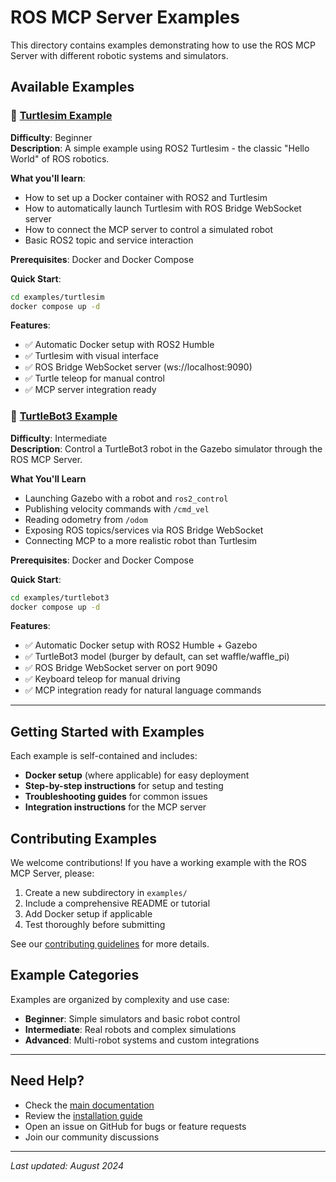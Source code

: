 # ROS MCP Server Examples

This directory contains examples demonstrating how to use the ROS MCP Server with different robotic systems and simulators.

## Available Examples

### 🐢 [Turtlesim Example](turtlesim/)

**Difficulty**: Beginner  
**Description**: A simple example using ROS2 Turtlesim - the classic "Hello World" of ROS robotics.

**What you'll learn**:
- How to set up a Docker container with ROS2 and Turtlesim
- How to automatically launch Turtlesim with ROS Bridge WebSocket server
- How to connect the MCP server to control a simulated robot
- Basic ROS2 topic and service interaction

**Prerequisites**: Docker and Docker Compose

**Quick Start**:
```bash
cd examples/turtlesim
docker compose up -d
```

**Features**:
- ✅ Automatic Docker setup with ROS2 Humble
- ✅ Turtlesim with visual interface
- ✅ ROS Bridge WebSocket server (ws://localhost:9090)
- ✅ Turtle teleop for manual control
- ✅ MCP server integration ready

### 🐢 [TurtleBot3 Example](turtlebot/)

**Difficulty**: Intermediate  
**Description**: Control a TurtleBot3 robot in the Gazebo simulator through the ROS MCP Server.  

**What You'll Learn**
- Launching Gazebo with a robot and `ros2_control`
- Publishing velocity commands with `/cmd_vel`
- Reading odometry from `/odom`
- Exposing ROS topics/services via ROS Bridge WebSocket
- Connecting MCP to a more realistic robot than Turtlesim

**Prerequisites**: Docker and Docker Compose

**Quick Start**:
```bash
cd examples/turtlebot3
docker compose up -d
```

**Features**:
- ✅ Automatic Docker setup with ROS2 Humble + Gazebo
- ✅ TurtleBot3 model (burger by default, can set waffle/waffle_pi)
- ✅ ROS Bridge WebSocket server on port 9090
- ✅ Keyboard teleop for manual driving
- ✅ MCP integration ready for natural language commands

---

## Getting Started with Examples

Each example is self-contained and includes:
- **Docker setup** (where applicable) for easy deployment
- **Step-by-step instructions** for setup and testing
- **Troubleshooting guides** for common issues
- **Integration instructions** for the MCP server

## Contributing Examples

We welcome contributions! If you have a working example with the ROS MCP Server, please:

1. Create a new subdirectory in `examples/`
2. Include a comprehensive README or tutorial
3. Add Docker setup if applicable
4. Test thoroughly before submitting

See our [contributing guidelines](../docs/contributing.md) for more details.

## Example Categories

Examples are organized by complexity and use case:

- **Beginner**: Simple simulators and basic robot control
- **Intermediate**: Real robots and complex simulations  
- **Advanced**: Multi-robot systems and custom integrations

---

## Need Help?

- Check the [main documentation](../docs/)
- Review the [installation guide](../docs/installation.md)
- Open an issue on GitHub for bugs or feature requests
- Join our community discussions

---

*Last updated: August 2024*
